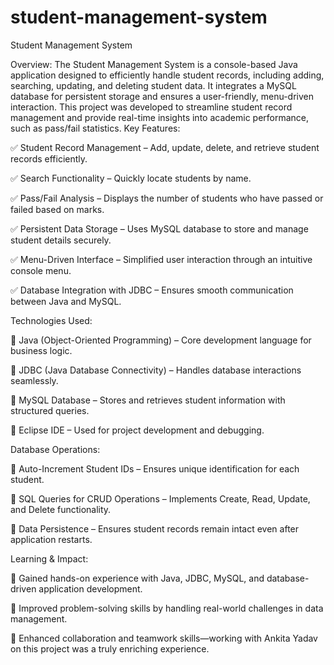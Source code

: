 # student-management-system
Student Management System

Overview:
The Student Management System is a console-based Java application designed to efficiently handle student records, including adding, searching, updating, and deleting student data. It integrates a MySQL database for persistent storage and ensures a user-friendly, menu-driven interaction.
This project was developed to streamline student record management and provide real-time insights into academic performance, such as pass/fail statistics.
Key Features:

✅ Student Record Management – Add, update, delete, and retrieve student records efficiently.

✅ Search Functionality – Quickly locate students by name.

✅ Pass/Fail Analysis – Displays the number of students who have passed or failed based on marks.

✅ Persistent Data Storage – Uses MySQL database to store and manage student details securely.

✅ Menu-Driven Interface – Simplified user interaction through an intuitive console menu.

✅ Database Integration with JDBC – Ensures smooth communication between Java and MySQL.

Technologies Used:

🔹 Java (Object-Oriented Programming) – Core development language for business logic.

🔹 JDBC (Java Database Connectivity) – Handles database interactions seamlessly.

🔹 MySQL Database – Stores and retrieves student information with structured queries.

🔹 Eclipse IDE – Used for project development and debugging.

Database Operations:

🔹 Auto-Increment Student IDs – Ensures unique identification for each student.

🔹 SQL Queries for CRUD Operations – Implements Create, Read, Update, and Delete functionality.

🔹 Data Persistence – Ensures student records remain intact even after application restarts.

Learning & Impact:

🔹 Gained hands-on experience with Java, JDBC, MySQL, and database-driven application development.

🔹 Improved problem-solving skills by handling real-world challenges in data management.

🔹 Enhanced collaboration and teamwork skills—working with Ankita Yadav on this project was a truly enriching experience.



